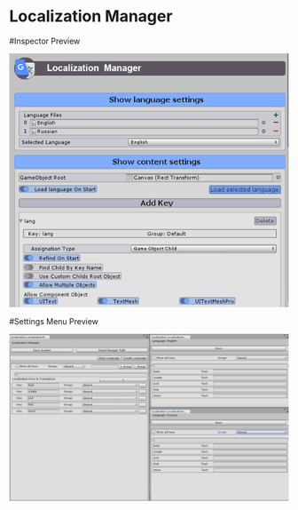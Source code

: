 # Localization Manager

#Inspector Preview

![Image](https://github.com/dragoff/localization-manager/raw/gh-content/Images/Inspector.png)

#Settings Menu Preview

![Image](https://github.com/dragoff/localization-manager/raw/gh-content/Images/WIndow.png)

